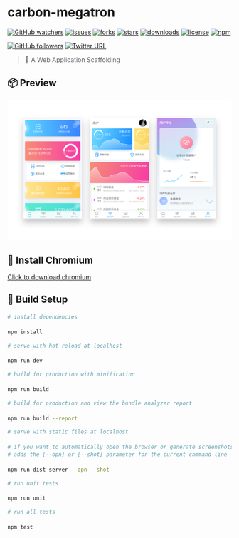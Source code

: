 # carbon-megatron
[![GitHub watchers](https://img.shields.io/github/watchers/carbon-design/carbon-megatron.svg)](https://github.com/carbon-design/carbon-megatron)
[![issues](https://img.shields.io/github/issues/carbon-design/carbon-megatron.svg)](https://github.com/carbon-design/carbon-megatron)
[![forks](https://img.shields.io/github/forks/carbon-design/carbon-megatron.svg)](https://github.com/carbon-design/carbon-megatron)
[![stars](https://img.shields.io/github/stars/carbon-design/carbon-megatron.svg)](https://github.com/carbon-design/carbon-megatron)
[![downloads](https://img.shields.io/github/downloads/carbon-design/carbon-megatron/total.svg)](https://github.com/carbon-design/carbon-megatron)
[![license](https://img.shields.io/badge/license-MIT-blue.svg)](https://github.com/carbon-design/carbon-megatron)
[![npm](https://img.shields.io/npm/v/npm.svg)](https://github.com/carbon-design/carbon-megatron)


[![GitHub followers](https://img.shields.io/github/followers/OwlAford.svg?style=social&label=Follow)](https://github.com/OwlAford)
[![Twitter URL](https://img.shields.io/twitter/url/http/shields.io.svg?style=social)](https://twitter.com/Aford79872215)

>  🚀 A Web Application Scaffolding

## 📦 Preview

![preview demo](https://raw.githubusercontent.com/carbon-design/carbon-megatron/master/demo.png)

## 🐠 Install Chromium
 [Click to download chromium](https://storage.googleapis.com/chromium-browser-snapshots/Win_x64/515411/chrome-win32.zip)


## 🔌 Build Setup

``` bash
# install dependencies

npm install
```

``` bash
# serve with hot reload at localhost

npm run dev
```

``` bash
# build for production with minification

npm run build
```

``` bash
# build for production and view the bundle analyzer report

npm run build --report
```

``` bash
# serve with static files at localhost

# if you want to automatically open the browser or generate screenshots
# adds the [--opn] or [--shot] parameter for the current command line

npm run dist-server --opn --shot
```

``` bash
# run unit tests

npm run unit
```

``` bash
# run all tests

npm test
```
